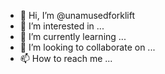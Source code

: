 - 👋 Hi, I’m @unamusedforklift
- 👀 I’m interested in ...
- 🌱 I’m currently learning ...
- 💞️ I’m looking to collaborate on ...
- 📫 How to reach me ...

<!---
unamusedforklift/unamusedforklift is a ✨ special ✨ repository because its `README.md` (this file) appears on your GitHub profile.
You can click the Preview link to take a look at your changes.
--->
